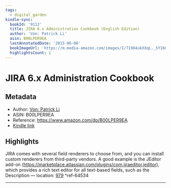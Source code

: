 ```yaml
---
tags:
  - digital_garden
kindle-sync:
  bookId: '9112'
  title: JIRA 6.x Administration Cookbook (English Edition)
  author: 'Von: Patrick Li'
  asin: B00LPER9EA
  lastAnnotatedDate: '2015-06-06'
  bookImageUrl: 'https://m.media-amazon.com/images/I/719O4ukXXqL._SY160.jpg'
  highlightsCount: 1
---
```

# JIRA 6.x Administration Cookbook
## Metadata
* Author: [Von: Patrick Li](https://www.amazon.comundefined)
* ASIN: B00LPER9EA
* Reference: https://www.amazon.com/dp/B00LPER9EA
* [Kindle link](kindle://book?action=open&asin=B00LPER9EA)

## Highlights
JIRA comes with several field renderers to choose from, and you can install custom renderers from third-party vendors. A good example is the JEditor add-on (https://marketplace.atlassian.com/plugins/com.jiraeditor.jeditor), which provides a rich text editor for all text-based fields, such as the Description — location: [979](kindle://book?action=open&asin=B00LPER9EA&location=979) ^ref-64534

---
